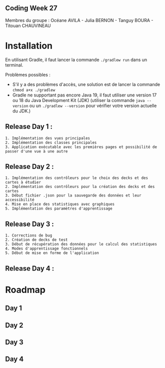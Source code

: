 ## Coding Week 27

Membres du groupe : Océane AVILA - Julia BERNON - Tanguy BOURA - Titouan CHAUVINEAU

<!-- ## How to launch the app : 

In order to launch the app you first have to configure the path to the javafx library using the command "export JAVAFX_HOME=/path/to/javafx-sdk-19/lib/" (you need to write the real path to the library javafx instead of "/path/to")

Then you have to type "make jc" so you can compile all the .java

Finally you have to type "make j" to launch the app -->

# Installation

En utilisant Gradle, il faut lancer la commande `./gradlew run` dans un terminal. 

Problèmes possibles : 
- S'il y a des problèmes d'accès, une solution est de lancer la commande `chmod a+x ./gradlew`
- Gradle ne supportant pas encore Java 19, il faut utiliser une version 17 ou 18 du Java Development Kit (JDK) (utiliser la commande `java --version` ou un `./gradlew --version` pour vérifier votre version actuelle du JDK.)

## Release Day 1 :
    1. Implémentation des vues principales
    2. Implémentation des classes principales
    3. Application exécutable avec les premières pages et possibilité de passer d'une vue à une autre

## Release Day 2 :
    1. Implémentation des contrôleurs pour le choix des decks et des cartes à étudier
    2. Implémentation des contrôleurs pour la création des decks et des cartes
    3. Début fichier .json pour la sauvegarde des données et leur accessibilité
    4. Mise en place des statistiques avec graphiques
    5. Implémentation des paramètres d'apprentissage

## Release Day 3 :
    1. Corrections de bug
    2. Création de decks de test
    3. Début de récupération des données pour le calcul des statistiques
    4. Modes d'apprentissage fonctionnels
    5. Début de mise en forme de l'application

## Release Day 4 :


# Roadmap

## Day 1 


## Day 2


## Day 3


## Day 4